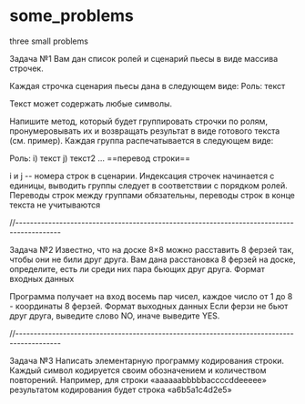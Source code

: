 # some_problems
three small problems

Задача №1
Вам дан список ролей и сценарий пьесы в виде массива строчек.

Каждая строчка сценария пьесы дана в следующем виде:
Роль: текст

Текст может содержать любые символы.

Напишите метод, который будет группировать строчки по ролям, пронумеровывать их и возвращать 
результат в виде готового текста (см. пример). Каждая группа распечатывается в следующем 
виде:

Роль:
i) текст
j) текст2
...
==перевод строки==

i и j -- номера строк в сценарии. Индексация строчек начинается с единицы, выводить группы 
следует в соответствии с порядком ролей. Переводы строк между группами обязательны, переводы 
строк в конце текста не учитываются

//------------------------------------------------------------------------------------------

Задача №2
Известно, что на доске 8×8 можно расставить 8 ферзей так, чтобы они не били друг друга. Вам 
дана расстановка 8 ферзей на доске, определите, есть ли среди них пара бьющих друг друга.
Формат входных данных

Программа получает на вход восемь пар чисел, каждое число от 1 до 8 - координаты 8 ферзей.
Формат выходных данных
Если ферзи не бьют друг друга, выведите слово NO, иначе выведите YES.

//------------------------------------------------------------------------------------------

Задача №3
Написать элементарную программу кодирования строки. Каждый символ кодируется своим 
обозначением и количеством повторений. Например, для строки «aaaaaabbbbbaccccddeeeee» 
результатом кодирования будет строка «a6b5a1c4d2e5»
